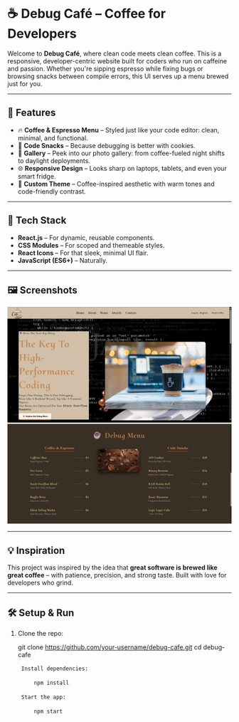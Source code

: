 # ☕ Debug Café – Coffee for Developers

Welcome to **Debug Café**, where clean code meets clean coffee. This is a responsive, developer-centric website built for coders who run on caffeine and passion. Whether you're sipping espresso while fixing bugs or browsing snacks between compile errors, this UI serves up a menu brewed just for you.

---

## 🚀 Features

- 🔥 **Coffee & Espresso Menu** – Styled just like your code editor: clean, minimal, and functional.
- 🍪 **Code Snacks** – Because debugging is better with cookies.
- 📸 **Gallery** – Peek into our photo gallery: from coffee-fueled night shifts to daylight deployments.
- 🌐 **Responsive Design** – Looks sharp on laptops, tablets, and even your smart fridge.
- 🎨 **Custom Theme** – Coffee-inspired aesthetic with warm tones and code-friendly contrast.

---

## 📁 Tech Stack

- **React.js** – For dynamic, reusable components.
- **CSS Modules** – For scoped and themeable styles.
- **React Icons** – For that sleek, minimal UI flair.
- **JavaScript (ES6+)** – Naturally.

---

## 🖼️ Screenshots
![alt text](image.png)
![alt text](image-1.png)


---

## 💡 Inspiration

This project was inspired by the idea that **great software is brewed like great coffee** – with patience, precision, and strong taste. Built with love for developers who grind.

---

## 🛠️ Setup & Run

1. Clone the repo:
  
     git clone https://github.com/your-username/debug-cafe.git
    cd debug-cafe

        Install dependencies:

            npm install
         
        Start the app:

            npm start
